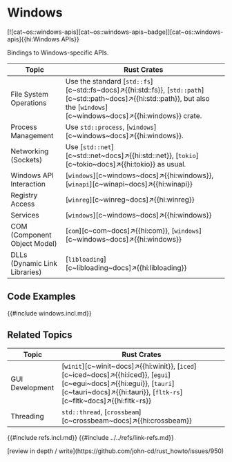 # Windows

[![cat~os::windows-apis][cat~os::windows-apis~badge]][cat~os::windows-apis]{{hi:Windows APIs}}

Bindings to Windows-specific APIs.

| Topic | Rust Crates|
| --- | --- |
| File System Operations | Use the standard [`std::fs`][c~std::fs~docs]↗{{hi:std::fs}}, [`std::path`][c~std::path~docs]↗{{hi:std::path}}, but also the [`windows`][c~windows~docs]↗{{hi:windows}} crate. |
| Process Management | Use `std::process`, [`windows`][c~windows~docs]↗{{hi:windows}}. |
| Networking (Sockets) | Use [`std::net`][c~std::net~docs]↗{{hi:std::net}}, [`tokio`][c~tokio~docs]↗{{hi:tokio}} as usual. |
| Windows API Interaction | [`windows`][c~windows~docs]↗{{hi:windows}}, [`winapi`][c~winapi~docs]↗{{hi:winapi}} |
| Registry Access | [`winreg`][c~winreg~docs]↗{{hi:winreg}} |
| Services | [`windows`][c~windows~docs]↗{{hi:windows}} |
| COM (Component Object Model) | [`com`][c~com~docs]↗{{hi:com}}, [`windows`][c~windows~docs]↗{{hi:windows}} |
| DLLs (Dynamic Link Libraries) | [`libloading`][c~libloading~docs]↗{{hi:libloading}} |

## Code Examples

{{#include windows.incl.md}}

## Related Topics

| Topic | Rust Crates|
| --- | --- |
| GUI Development | [`winit`][c~winit~docs]↗{{hi:winit}}, [`iced`][c~iced~docs]↗{{hi:iced}}, [`egui`][c~egui~docs]↗{{hi:egui}}, [`tauri`][c~tauri~docs]↗{{hi:tauri}}, [`fltk-rs`][c~fltk~docs]↗{{hi:fltk-rs}} |
| Threading | `std::thread`, [`crossbeam`][c~crossbeam~docs]↗{{hi:crossbeam}} |

{{#include refs.incl.md}}
{{#include ../../refs/link-refs.md}}

<div class="hidden">
[review in depth / write](https://github.com/john-cd/rust_howto/issues/950)
</div>
